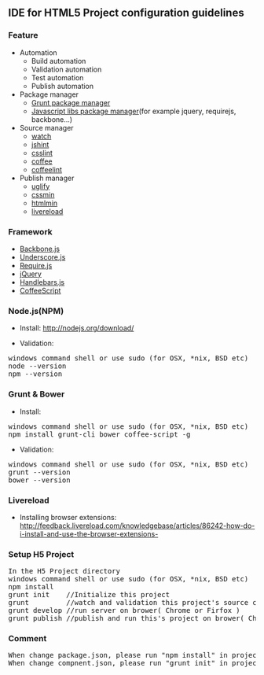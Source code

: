 ## IDE for HTML5 Project configuration guidelines

### Feature
* Automation
    * Build automation
    * Validation automation
    * Test automation
    * Publish automation
* Package manager
    * [Grunt package manager](http://gruntjs.com)
    * [Javascript libs package manager](http://twitter.github.com/bower/)(for example jquery, requirejs, backbone...)
* Source manager
    * [watch](https://github.com/yeoman/grunt-regarde)
    * [jshint](https://github.com/gruntjs/grunt-contrib-jshint)
    * [csslint](https://github.com/gruntjs/grunt-contrib-csslint)
    * [coffee](https://npmjs.org/package/grunt-contrib-coffee)
    * [coffeelint](https://github.com/vojtajina/grunt-coffeelint)
* Publish manager
    * [uglify](http://lisperator.net/uglifyjs)
    * [cssmin](https://github.com/gruntjs/grunt-contrib-cssmin)
    * [htmlmin](https://npmjs.org/package/grunt-contrib-htmlmin)
    * [livereload](https://npmjs.org/package/grunt-contrib-livereload)

### Framework
* [Backbone.js](http://backbonejs.org)
* [Underscore.js](http://underscorejs.org)
* [Require.js](http://requirejs.org)
* [jQuery](http://jquery.com)
* [Handlebars.js](http://handlebarsjs.com)
* [CoffeeScript](http://coffeescript.org)

### Node.js(NPM)

* Install: <http://nodejs.org/download/>

* Validation:
<pre>
windows command shell or use sudo (for OSX, *nix, BSD etc)
node --version
npm --version
</pre>

### Grunt & Bower

* Install:
<pre>
windows command shell or use sudo (for OSX, *nix, BSD etc)
npm install grunt-cli bower coffee-script -g
</pre>

* Validation:
<pre>
windows command shell or use sudo (for OSX, *nix, BSD etc)
grunt --version
bower --version
</pre>

### Livereload
* Installing browser extensions: <http://feedback.livereload.com/knowledgebase/articles/86242-how-do-i-install-and-use-the-browser-extensions->

### Setup H5 Project
<pre>
In the H5 Project directory
windows command shell or use sudo (for OSX, *nix, BSD etc)
npm install
grunt init    //Initialize this project
grunt         //watch and validation this project's source change
grunt develop //run server on brower( Chrome or Firfox )
grunt publish //publish and run this's project on brower( Chrome or Firfox )
</pre>

### Comment
<pre>
When change package.json, please run "npm install" in project dir
When change compnent.json, please run "grunt init" in project dir
</pre>

